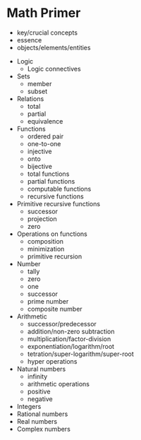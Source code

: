 # Math Primer

* key/crucial concepts
* essence
* objects/elements/entities



- Logic
  - Logic connectives
- Sets
  - member
  - subset
- Relations
  - total
  - partial
  - equivalence
- Functions
  - ordered pair
  - one-to-one
  - injective
  - onto
  - bijective
  - total functions
  - partial functions
  - computable functions
  - recursive functions
- Primitive recursive functions
  - successor
  - projection
  - zero
- Operations on functions
  - composition
  - minimization
  - primitive recursion
- Number
  - tally
  - zero
  - one
  - successor
  - prime number
  - composite number
- Arithmetic
  - successor/predecessor
  - addition/non-zero subtraction
  - multiplication/factor-division
  - exponentiation/logarithm/root
  - tetration/super-logarithm/super-root
  - hyper operations
- Natural numbers
  - infinity
  - arithmetic operations
  - positive
  - negative
- Integers
- Rational numbers
- Real numbers
- Complex numbers
